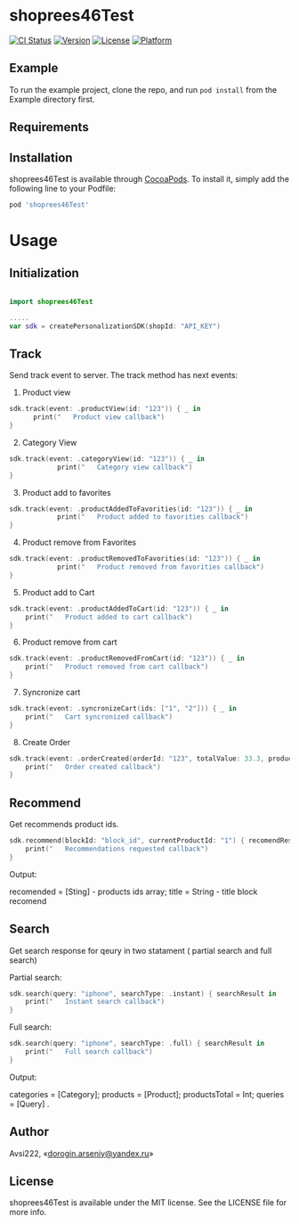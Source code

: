 # shoprees46Test

[![CI Status](https://img.shields.io/travis/Avsi222/shoprees46Test.svg?style=flat)](https://travis-ci.org/Avsi222/shoprees46Test)
[![Version](https://img.shields.io/cocoapods/v/shoprees46Test.svg?style=flat)](https://cocoapods.org/pods/shoprees46Test)
[![License](https://img.shields.io/cocoapods/l/shoprees46Test.svg?style=flat)](https://cocoapods.org/pods/shoprees46Test)
[![Platform](https://img.shields.io/cocoapods/p/shoprees46Test.svg?style=flat)](https://cocoapods.org/pods/shoprees46Test)

## Example

To run the example project, clone the repo, and run `pod install` from the Example directory first.

## Requirements

## Installation

shoprees46Test is available through [CocoaPods](https://cocoapods.org). To install
it, simply add the following line to your Podfile:

```ruby
pod 'shoprees46Test'
```

# Usage
## Initialization

```swift

import shoprees46Test

.....
var sdk = createPersonalizationSDK(shopId: "API_KEY")
```

## Track
Send track event to server.
The track method has next events:

1) Product view

```swift
sdk.track(event: .productView(id: "123")) { _ in
      print("   Product view callback")
}
```

2) Category View 

```swift
sdk.track(event: .categoryView(id: "123")) { _ in
            print("   Category view callback")
}
```

3) Product add to favorites

```swift
sdk.track(event: .productAddedToFavorities(id: "123")) { _ in
            print("   Product added to favorities callback")
}
```

4) Product remove from Favorites

```swift
sdk.track(event: .productRemovedToFavorities(id: "123")) { _ in
            print("   Product removed from favorities callback")
}
```

5) Product add to Cart

```swift
sdk.track(event: .productAddedToCart(id: "123")) { _ in
    print("   Product added to cart callback")
}
```

6) Product remove from cart

```swift
sdk.track(event: .productRemovedFromCart(id: "123")) { _ in
    print("   Product removed from cart callback")
}
```

7) Syncronize cart

```swift
sdk.track(event: .syncronizeCart(ids: ["1", "2"])) { _ in
    print("   Cart syncronized callback")
}
```

8) Create Order

```swift
sdk.track(event: .orderCreated(orderId: "123", totalValue: 33.3, products: [(id: "1", amount: 3), (id: "2", amount: 1)])) { _ in
    print("   Order created callback")
}
```

## Recommend
Get recommends product ids.

```swift
sdk.recommend(blockId: "block_id", currentProductId: "1") { recomendResult in
    print("   Recommendations requested callback")
}
```

Output:

recomended = [Sting] - products ids array; 
title = String - title block recomend

## Search
Get search response for qeury in two statament ( partial search and full search)

Partial search: 

```swift
sdk.search(query: "iphone", searchType: .instant) { searchResult in
    print("   Instant search callback")
}
```

Full search: 

```swift
sdk.search(query: "iphone", searchType: .full) { searchResult in
    print("   Full search callback")
}
```

Output:

categories = [Category]; 
products =  [Product]; 
productsTotal =  Int; 
queries = [Query] .

## Author

Avsi222, «dorogin.arseniy@yandex.ru»

## License

shoprees46Test is available under the MIT license. See the LICENSE file for more info.
